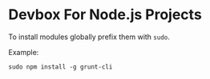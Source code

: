 # Devbox For Node.js Projects

To install modules globally prefix them with `sudo`.

Example:

    sudo npm install -g grunt-cli
